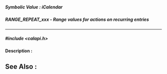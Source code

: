 ##### Symbolic Value : iCalendar
##### RANGE_REPEAT_xxx - Range values for actions on recurring entries
---
##### #include <calapi.h>
**Description :**

**See Also :**
[](D:/md_files/.md)
---
